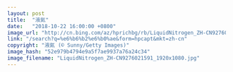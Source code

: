 ```yaml
---
layout: post
title:  "液氮"
date:   "2018-10-22 16:00:00 +0800"
image_url: "http://cn.bing.com/az/hprichbg/rb/LiquidNitrogen_ZH-CN9276021591_1920x1080.jpg"
link: "/search?q=%e6%b6%b2%e6%b0%ae&form=hpcapt&mkt=zh-cn"
copyright: "液氮 (© Sunny/Getty Images)"
image_hash: "52e979b4794e9a5f7ae9937a76a24c34"
image_filename: "LiquidNitrogen_ZH-CN9276021591_1920x1080.jpg"
---
```

